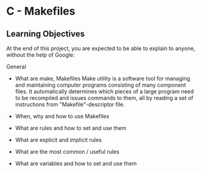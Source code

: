 # C - Makefiles
## Learning Objectives
At the end of this project, you are expected to be able to explain to anyone, without the help of Google:

General
* What are make, Makefiles
Make utility is a software tool for managing and maintaining computer programs consisting of many component files. It automatically determines which pieces of a large program need to be recompiled and issues commands to them, all by reading a set of instructions from "Makefile"-descriptor file.

* When, why and how to use Makefiles

* What are rules and how to set and use them
* What are explicit and implicit rules
* What are the most common / useful rules
* What are variables and how to set and use them
